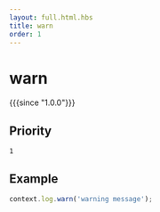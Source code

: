 ```yaml
---
layout: full.html.hbs
title: warn
order: 1
---
```


# warn

{{{since "1.0.0"}}}

## Priority

`1`

## Example

```js
context.log.warn('warning message');
```
